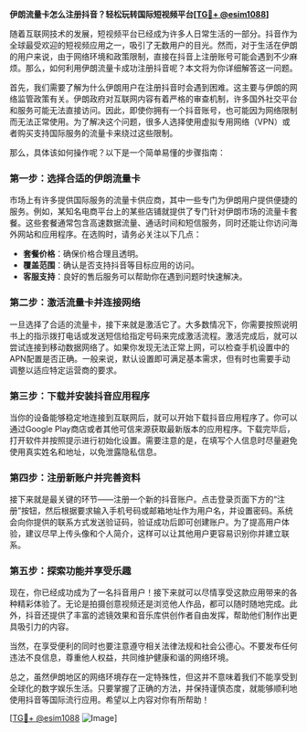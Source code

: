 **伊朗流量卡怎么注册抖音？轻松玩转国际短视频平台[[TG💪+ @esim1088](https://t.me/s/esim1088)]**

随着互联网技术的发展，短视频平台已经成为许多人日常生活的一部分。抖音作为全球最受欢迎的短视频应用之一，吸引了无数用户的目光。然而，对于生活在伊朗的用户来说，由于网络环境和政策限制，直接在抖音上注册账号可能会遇到不少麻烦。那么，如何利用伊朗流量卡成功注册抖音呢？本文将为你详细解答这一问题。

首先，我们需要了解为什么伊朗用户在注册抖音时会遇到困难。这主要与伊朗的网络监管政策有关。伊朗政府对互联网内容有着严格的审查机制，许多国外社交平台和服务可能无法直接访问。因此，即使你拥有一个抖音账号，也可能因为网络限制而无法正常使用。为了解决这个问题，很多人选择使用虚拟专用网络（VPN）或者购买支持国际服务的流量卡来绕过这些限制。

那么，具体该如何操作呢？以下是一个简单易懂的步骤指南：

### 第一步：选择合适的伊朗流量卡

市场上有许多提供国际服务的流量卡供应商，其中一些专门为伊朗用户提供便捷的服务。例如，某知名电商平台上的某些店铺就提供了专门针对伊朗市场的流量卡套餐。这些套餐通常包含高速数据流量、通话时间和短信服务，同时还能让你访问海外网站和应用程序。在选购时，请务必关注以下几点：
- **套餐价格**：确保价格合理且透明。
- **覆盖范围**：确认是否支持抖音等目标应用的访问。
- **客服支持**：良好的售后服务可以帮助你在遇到问题时快速解决。

### 第二步：激活流量卡并连接网络

一旦选择了合适的流量卡，接下来就是激活它了。大多数情况下，你需要按照说明书上的指示拨打电话或发送短信给指定号码来完成激活流程。激活完成后，就可以尝试连接到移动数据网络了。如果你发现无法正常上网，可以检查手机设置中的APN配置是否正确。一般来说，默认设置即可满足基本需求，但有时也需要手动调整以适应特定运营商的要求。

### 第三步：下载并安装抖音应用程序

当你的设备能够稳定地连接到互联网后，就可以开始下载抖音应用程序了。你可以通过Google Play商店或者其他可信来源获取最新版本的应用程序。下载完毕后，打开软件并按照提示进行初始化设置。需要注意的是，在填写个人信息时尽量避免使用真实姓名和地址，以免泄露隐私信息。

### 第四步：注册新账户并完善资料

接下来就是最关键的环节——注册一个新的抖音账户。点击登录页面下方的“注册”按钮，然后根据要求输入手机号码或邮箱地址作为用户名，并设置密码。系统会向你提供的联系方式发送验证码，验证成功后即可创建账户。为了提高用户体验，建议尽早上传头像和个人简介，这样可以让其他用户更容易识别你并建立联系。

### 第五步：探索功能并享受乐趣

现在，你已经成功成为了一名抖音用户！接下来就可以尽情享受这款应用带来的各种精彩体验了。无论是拍摄创意视频还是浏览他人作品，都可以随时随地完成。此外，抖音还提供了丰富的滤镜效果和音乐库供创作者自由发挥，帮助他们制作出更具吸引力的内容。

当然，在享受便利的同时也要注意遵守相关法律法规和社会公德心。不要发布任何违法不良信息，尊重他人权益，共同维护健康和谐的网络环境。

总之，虽然伊朗地区的网络环境存在一定特殊性，但这并不意味着我们不能享受到全球化的数字娱乐生活。只要掌握了正确的方法，并保持谨慎态度，就能够顺利地使用抖音等国际流行应用。希望以上内容对你有所帮助！

[[TG💪+ @esim1088](https://t.me/s/esim1088) ![Image](https://i.postimg.cc/4NQfJmqS/Snipaste-2025-05-13-00-14-12.png)]